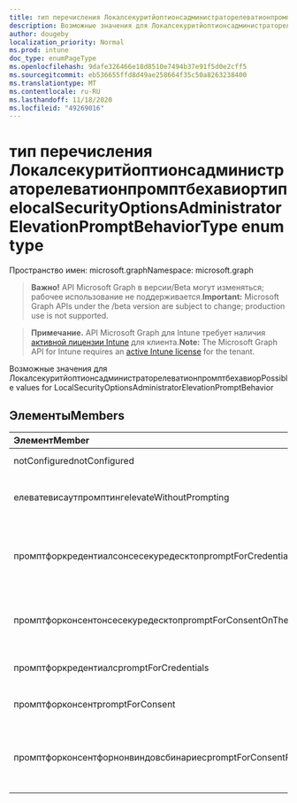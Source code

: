 ```yaml
---
title: тип перечисления Локалсекуритйоптионсадминистраторелеватионпромптбехавиортипе
description: Возможные значения для Локалсекуритйоптионсадминистраторелеватионпромптбехавиор
author: dougeby
localization_priority: Normal
ms.prod: intune
doc_type: enumPageType
ms.openlocfilehash: 9dafe326466e18d8510e7494b37e91f5d0e2cff5
ms.sourcegitcommit: eb536655ffd8d49ae258664f35c50a8263238400
ms.translationtype: MT
ms.contentlocale: ru-RU
ms.lasthandoff: 11/18/2020
ms.locfileid: "49269016"
---
```

# <a name="localsecurityoptionsadministratorelevationpromptbehaviortype-enum-type"></a><span data-ttu-id="ad25a-103">тип перечисления Локалсекуритйоптионсадминистраторелеватионпромптбехавиортипе</span><span class="sxs-lookup"><span data-stu-id="ad25a-103">localSecurityOptionsAdministratorElevationPromptBehaviorType enum type</span></span>

<span data-ttu-id="ad25a-104">Пространство имен: microsoft.graph</span><span class="sxs-lookup"><span data-stu-id="ad25a-104">Namespace: microsoft.graph</span></span>

> <span data-ttu-id="ad25a-105">**Важно!** API Microsoft Graph в версии/Beta могут изменяться; рабочее использование не поддерживается.</span><span class="sxs-lookup"><span data-stu-id="ad25a-105">**Important:** Microsoft Graph APIs under the /beta version are subject to change; production use is not supported.</span></span>

> <span data-ttu-id="ad25a-106">**Примечание.** API Microsoft Graph для Intune требует наличия [активной лицензии Intune](https://go.microsoft.com/fwlink/?linkid=839381) для клиента.</span><span class="sxs-lookup"><span data-stu-id="ad25a-106">**Note:** The Microsoft Graph API for Intune requires an [active Intune license](https://go.microsoft.com/fwlink/?linkid=839381) for the tenant.</span></span>

<span data-ttu-id="ad25a-107">Возможные значения для Локалсекуритйоптионсадминистраторелеватионпромптбехавиор</span><span class="sxs-lookup"><span data-stu-id="ad25a-107">Possible values for LocalSecurityOptionsAdministratorElevationPromptBehavior</span></span>

## <a name="members"></a><span data-ttu-id="ad25a-108">Элементы</span><span class="sxs-lookup"><span data-stu-id="ad25a-108">Members</span></span>
|<span data-ttu-id="ad25a-109">Элемент</span><span class="sxs-lookup"><span data-stu-id="ad25a-109">Member</span></span>|<span data-ttu-id="ad25a-110">Значение</span><span class="sxs-lookup"><span data-stu-id="ad25a-110">Value</span></span>|<span data-ttu-id="ad25a-111">Описание</span><span class="sxs-lookup"><span data-stu-id="ad25a-111">Description</span></span>|
|:---|:---|:---|
|<span data-ttu-id="ad25a-112">notConfigured</span><span class="sxs-lookup"><span data-stu-id="ad25a-112">notConfigured</span></span>|<span data-ttu-id="ad25a-113">нуль</span><span class="sxs-lookup"><span data-stu-id="ad25a-113">0</span></span>|<span data-ttu-id="ad25a-114">Not Configured</span><span class="sxs-lookup"><span data-stu-id="ad25a-114">Not Configured</span></span>|
|<span data-ttu-id="ad25a-115">елеватевисаутпромптинг</span><span class="sxs-lookup"><span data-stu-id="ad25a-115">elevateWithoutPrompting</span></span>|<span data-ttu-id="ad25a-116">1,1</span><span class="sxs-lookup"><span data-stu-id="ad25a-116">1</span></span>|<span data-ttu-id="ad25a-117">Повышение прав без выдачи запросов.</span><span class="sxs-lookup"><span data-stu-id="ad25a-117">Elevate without prompting.</span></span>|
|<span data-ttu-id="ad25a-118">промптфоркредентиалсонсесекуредесктоп</span><span class="sxs-lookup"><span data-stu-id="ad25a-118">promptForCredentialsOnTheSecureDesktop</span></span>|<span data-ttu-id="ad25a-119">2</span><span class="sxs-lookup"><span data-stu-id="ad25a-119">2</span></span>|<span data-ttu-id="ad25a-120">Запрос учетных данных на безопасном рабочем столе</span><span class="sxs-lookup"><span data-stu-id="ad25a-120">Prompt for credentials on the secure desktop</span></span>|
|<span data-ttu-id="ad25a-121">промптфорконсентонсесекуредесктоп</span><span class="sxs-lookup"><span data-stu-id="ad25a-121">promptForConsentOnTheSecureDesktop</span></span>|<span data-ttu-id="ad25a-122">4</span><span class="sxs-lookup"><span data-stu-id="ad25a-122">3</span></span>|<span data-ttu-id="ad25a-123">Запрос согласия на безопасном рабочем столе</span><span class="sxs-lookup"><span data-stu-id="ad25a-123">Prompt for consent on the secure desktop</span></span>|
|<span data-ttu-id="ad25a-124">промптфоркредентиалс</span><span class="sxs-lookup"><span data-stu-id="ad25a-124">promptForCredentials</span></span>|<span data-ttu-id="ad25a-125">4 </span><span class="sxs-lookup"><span data-stu-id="ad25a-125">4</span></span>|<span data-ttu-id="ad25a-126">Запрос учетных данных</span><span class="sxs-lookup"><span data-stu-id="ad25a-126">Prompt for credentials</span></span>|
|<span data-ttu-id="ad25a-127">промптфорконсент</span><span class="sxs-lookup"><span data-stu-id="ad25a-127">promptForConsent</span></span>|<span data-ttu-id="ad25a-128">5 </span><span class="sxs-lookup"><span data-stu-id="ad25a-128">5</span></span>|<span data-ttu-id="ad25a-129">Запрос согласия</span><span class="sxs-lookup"><span data-stu-id="ad25a-129">Prompt for consent</span></span>|
|<span data-ttu-id="ad25a-130">промптфорконсентфорнонвиндовсбинариес</span><span class="sxs-lookup"><span data-stu-id="ad25a-130">promptForConsentForNonWindowsBinaries</span></span>|<span data-ttu-id="ad25a-131">6 </span><span class="sxs-lookup"><span data-stu-id="ad25a-131">6</span></span>|<span data-ttu-id="ad25a-132">Запрос согласия для двоичных файлов, отличных от Windows</span><span class="sxs-lookup"><span data-stu-id="ad25a-132">Prompt for consent for non-Windows binaries</span></span>|




